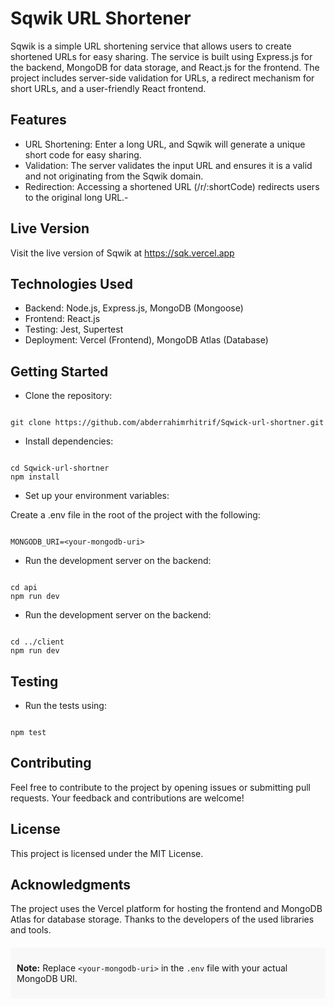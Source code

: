 # Sqwik URL Shortener
Sqwik is a simple URL shortening service that allows users to create shortened URLs for easy sharing. The service is built using Express.js for the backend, MongoDB for data storage, and React.js for the frontend. The project includes server-side validation for URLs, a redirect mechanism for short URLs, and a user-friendly React frontend.

## Features
- URL Shortening: Enter a long URL, and Sqwik will generate a unique short code for easy sharing.
- Validation: The server validates the input URL and ensures it is a valid and not originating from the Sqwik domain.
- Redirection: Accessing a shortened URL (/r/:shortCode) redirects users to the original long URL.-

## Live Version
Visit the live version of Sqwik at https://sqk.vercel.app

## Technologies Used
- Backend: Node.js, Express.js, MongoDB (Mongoose)
- Frontend: React.js
- Testing: Jest, Supertest
- Deployment: Vercel (Frontend), MongoDB Atlas (Database)
## Getting Started
- Clone the repository:

 ```

git clone https://github.com/abderrahimrhitrif/Sqwick-url-shortner.git

```

- Install dependencies:

```

cd Sqwick-url-shortner
npm install

```
- Set up your environment variables:

Create a .env file in the root of the project with the following:

```

MONGODB_URI=<your-mongodb-uri>

```
- Run the development server on the backend:

```

cd api
npm run dev

```

- Run the development server on the backend:

```

cd ../client
npm run dev

```


## Testing

- Run the tests using:

```

npm test

```
## Contributing

Feel free to contribute to the project by opening issues or submitting pull requests. Your feedback and contributions are welcome!

## License

This project is licensed under the MIT License.

## Acknowledgments
The project uses the Vercel platform for hosting the frontend and MongoDB Atlas for database storage.
Thanks to the developers of the used libraries and tools.
<aside style="background-color: #f8f8f8; padding: 10px; border-radius: 5px; margin-top: 20px;">

**Note:**
Replace `<your-mongodb-uri>` in the `.env` file with your actual MongoDB URI.

</aside>
